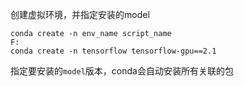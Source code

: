 创建虚拟环境，并指定安装的model
```
conda create -n env_name script_name
F:
conda create -n tensorflow tensorflow-gpu==2.1
```
指定要安装的`model`版本，conda会自动安装所有关联的包
